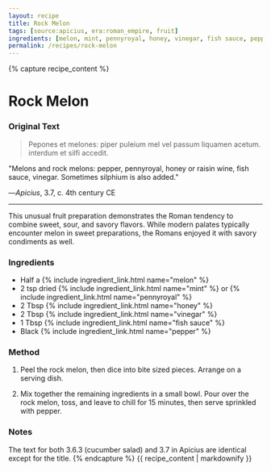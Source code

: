 ```yaml
---
layout: recipe
title: Rock Melon
tags: [source:apicius, era:roman_empire, fruit]
ingredients: [melon, mint, pennyroyal, honey, vinegar, fish sauce, pepper]
permalink: /recipes/rock-melon
---
```


{% capture recipe_content %}
# Rock Melon

### Original Text
> Pepones et melones: piper puleium mel vel passum liquamen acetum. interdum et silfi accedit.

"Melons and rock melons: pepper, pennyroyal, honey or raisin wine, fish sauce, vinegar. Sometimes silphium is also added."

—*Apicius*, 3.7, c. 4th century CE

___

This unusual fruit preparation demonstrates the Roman tendency to combine sweet, sour, and savory flavors. While modern palates typically encounter melon in sweet preparations, the Romans enjoyed it with savory condiments as well.

### Ingredients
- Half a {% include ingredient_link.html name="melon" %}  
- 2 tsp dried {% include ingredient_link.html name="mint" %} or {% include ingredient_link.html name="pennyroyal" %}  
- 2 Tbsp {% include ingredient_link.html name="honey" %}  
- 2 Tbsp {% include ingredient_link.html name="vinegar" %}  
- 1 Tbsp {% include ingredient_link.html name="fish sauce" %}  
- Black {% include ingredient_link.html name="pepper" %}

### Method
1. Peel the rock melon, then dice into bite sized pieces. Arrange on a serving dish.

2. Mix together the remaining ingredients in a small bowl. Pour over the rock melon, toss, and leave to chill for 15 minutes, then serve sprinkled with pepper.

### Notes
The text for both 3.6.3 (cucumber salad) and 3.7 in Apicius are identical except for the title.
{% endcapture %}
{{ recipe_content | markdownify }}